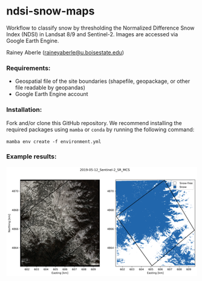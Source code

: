 # ndsi-snow-maps

Workflow to classify snow by thresholding the Normalized Difference Snow Index (NDSI) in Landsat 8/9 and Sentinel-2.
Images are accessed via Google Earth Engine.

Rainey Aberle (raineyaberle@u.boisestate.edu)

### Requirements:
- Geospatial file of the site boundaries (shapefile, geopackage, or other file readable by geopandas)
- Google Earth Engine account

### Installation:
Fork and/or clone this GitHub repository. We recommend installing the required packages using `mamba` or `conda` by running the following command:

`mamba env create -f environment.yml`

### Example results:
!["Example snow map over Mores Creek Summit, ID"](example_snow_map_20190512_Sentinel-2_SR_MCS.png)
